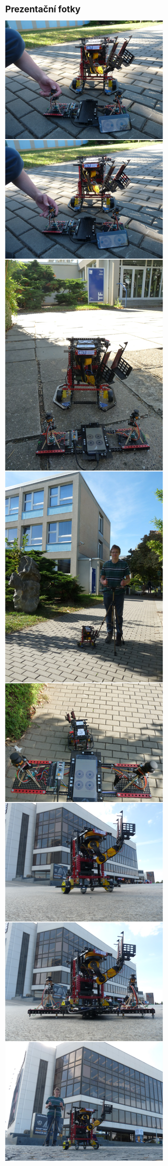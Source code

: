 # Prezentační fotky

<img src = "P1530655.JPG">
<img src = "P1530657.JPG">
<img src = "P1530670.JPG">
<img src = "P1530677.JPG">
<img src = "P1530678.JPG">
<img src = "P1530688.JPG">
<img src = "P1530689.JPG">
<img src = "P1530699.JPG">
